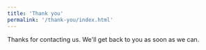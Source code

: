 ```yaml
---
title: 'Thank you'
permalink: '/thank-you/index.html'
---
```


Thanks for contacting us. We'll get back to you as soon as we can.
